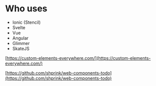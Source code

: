# Who uses

- Ionic (Stencil)
- Svelte
- Vue
- Angular
- Glimmer
- SkateJS

[https://custom-elements-everywhere.com/](https://custom-elements-everywhere.com/)

[https://github.com/shprink/web-components-todo](https://github.com/shprink/web-components-todo)

